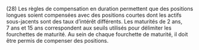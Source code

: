 (28) Les règles de compensation en duration permettent que des positions longues soient compensées avec des positions courtes dont les actifs sous-jacents sont des taux d’intérêt différents. Les maturités de 2 ans, 7 ans et 15 ans correspondent aux seuils utilisés pour délimiter les fourchettes de maturité. Au sein de chaque fourchette de maturité, il doit être permis de compenser des positions.